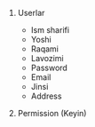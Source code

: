 <!-- MVP - Minumum Viable Product - minimum ishlaydigan product-->

1. Userlar

   - Ism sharifi
   - Yoshi
   - Raqami
   - Lavozimi
   - Password
   - Email
   - Jinsi
   - Address

2. Permission (Keyin)
